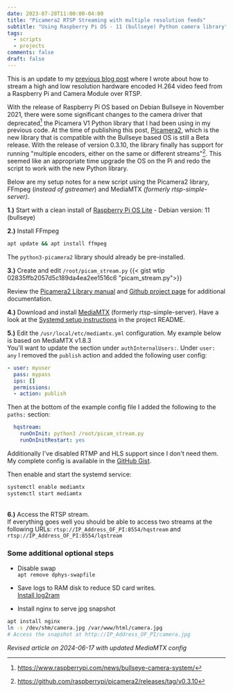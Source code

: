```yaml
---
date: 2023-07-28T11:00:00-04:00
title: "Picamera2 RTSP Streaming with multiple resolution feeds"
subtitle: "Using Raspberry Pi OS - 11 (bullseye) Python camera library"
tags:
  - scripts
  - projects
comments: false
draft: false
---
```

This is an update to my [previous blog post](/blog/2021/08/raspberry-pi-camera-rtsp-streaming-with-multiple-resolution-feeds/) where I wrote about how to stream a high and low resolution hardware encoded H.264 video feed from a Raspberry Pi and Camera Module over RTSP.

With the release of Raspberry Pi OS based on Debian Bullseye in November 2021, there were some significant changes to the camera driver that deprecated[^1] the Picamera V1 Python library that I had been using in my previous code. At the time of publishing this post, [Picamera2](https://github.com/raspberrypi/picamera2), which is the new library that is compatible with the Bullseye based OS is still a Beta release. With the release of version 0.3.10, the library finally has support for running "multiple encoders, either on the same or different streams"[^2]. This seemed like an appropriate time upgrade the OS on the Pi and redo the script to work with the new Python library.

Below are my setup notes for a new script using the Picamera2 library, FFmpeg (*instead of gstreamer*) and MediaMTX *(formerly rtsp-simple-server)*.

**1.)** Start with a clean install of [Raspberry Pi OS Lite](https://www.raspberrypi.org/software/operating-systems/) - Debian version: 11 (bullseye)

**2.)** Install FFmpeg
``` bash
apt update && apt install ffmpeg
```
The `python3-picamera2` library should already be pre-installed.

**3.)** Create and edit `/root/picam_stream.py`
{{< gist wtip 02835ffb2057d5c189da4ea2ee1516c6 "picam_stream.py">}}

Review the [Picamera2 Library manual](https://datasheets.raspberrypi.com/camera/picamera2-manual.pdf) and [Github project page](https://github.com/raspberrypi/picamera2) for additional documentation.

**4.)** Download and install [MediaMTX](https://github.com/bluenviron/mediamtx) (formerly rtsp-simple-server). Have a look at the [Systemd setup instructions](https://github.com/bluenviron/mediamtx#linux) in the project README.

**5.)** Edit the `/usr/local/etc/mediamtx.yml` configuration. My example below is based on MediaMTX v1.8.3  
You'll want to update the section under `authInternalUsers:`. Under `user: any` I removed the `publish` action and added the following user config:
``` yaml
- user: myuser
  pass: mypass
  ips: []
  permissions:
  - action: publish
```
Then at the bottom of the example config file I added the following to the `paths:` section:
``` yaml
  hqstream:
    runOnInit: python3 /root/picam_stream.py
    runOnInitRestart: yes
```
Additionally I've disabled RTMP and HLS support since I don't need them.  
My complete config is available in the [GitHub Gist](https://gist.github.com/wtip/02835ffb2057d5c189da4ea2ee1516c6#file-mediamtx-yml).

Then enable and start the systemd service:
```bash
systemctl enable mediamtx
systemctl start mediamtx
```
‎  
**6.)** Access the RTSP stream.  
If everything goes well you should be able to access two streams at the following URLs:
`rtsp://IP_Address_OF_PI:8554/hqstream` and 
`rtsp://IP_Address_OF_PI:8554/lqstream`



### Some additional optional steps
- Disable swap  
`apt remove dphys-swapfile`

- Save logs to RAM disk to reduce SD card writes.  
[Install log2ram](https://github.com/azlux/log2ram)

- Install nginx to serve jpg snapshot  
``` bash
apt install nginx
ln -s /dev/shm/camera.jpg /var/www/html/camera.jpg
# Access the snapshot at http://IP_Address_OF_PI/camera.jpg
```

[^1]: https://www.raspberrypi.com/news/bullseye-camera-system/
[^2]: https://github.com/raspberrypi/picamera2/releases/tag/v0.3.10

*Revised article on 2024-06-17 with updated MediaMTX config*